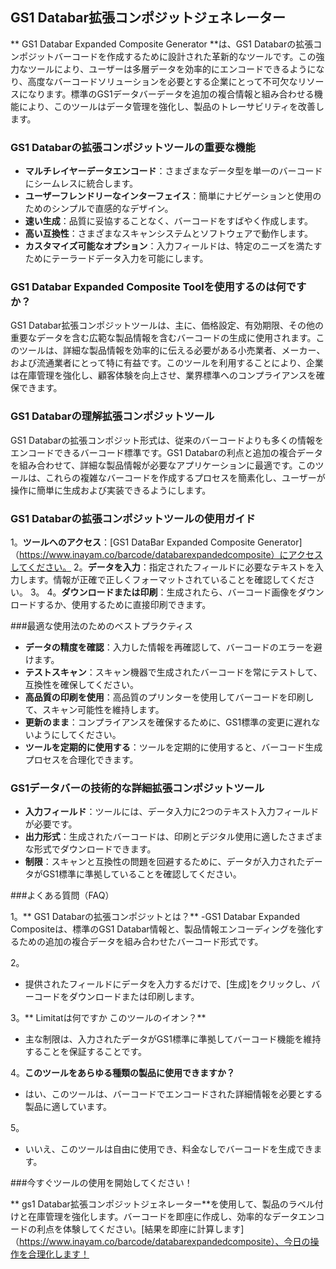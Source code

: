 ## GS1 Databar拡張コンポジットジェネレーター

** GS1 Databar Expanded Composite Generator **は、GS1 Databarの拡張コンポジットバーコードを作成するために設計された革新的なツールです。この強力なツールにより、ユーザーは多層データを効率的にエンコードできるようになり、高度なバーコードソリューションを必要とする企業にとって不可欠なリソースになります。標準のGS1データバーデータを追加の複合情報と組み合わせる機能により、このツールはデータ管理を強化し、製品のトレーサビリティを改善します。

### GS1 Databarの拡張コンポジットツールの重要な機能

-  **マルチレイヤーデータエンコード**：さまざまなデータ型を単一のバーコードにシームレスに統合します。
-  **ユーザーフレンドリーなインターフェイス**：簡単にナビゲーションと使用のためのシンプルで直感的なデザイン。
-  **速い生成**：品質に妥​​協することなく、バーコードをすばやく作成します。
-  **高い互換性**：さまざまなスキャンシステムとソフトウェアで動作します。
-  **カスタマイズ可能なオプション**：入力フィールドは、特定のニーズを満たすためにテーラードデータ入力を可能にします。

### GS1 Databar Expanded Composite Toolを使用するのは何ですか？

GS1 Databar拡張コンポジットツールは、主に、価格設定、有効期限、その他の重要なデータを含む広範な製品情報を含むバーコードの生成に使用されます。このツールは、詳細な製品情報を効率的に伝える必要がある小売業者、メーカー、および流通業者にとって特に有益です。このツールを利用することにより、企業は在庫管理を強化し、顧客体験を向上させ、業界標準へのコンプライアンスを確保できます。

### GS1 Databarの理解拡張コンポジットツール

GS1 Databarの拡張コンポジット形式は、従来のバーコードよりも多くの情報をエンコードできるバーコード標準です。GS1 Databarの利点と追加の複合データを組み合わせて、詳細な製品情報が必要なアプリケーションに最適です。このツールは、これらの複雑なバーコードを作成するプロセスを簡素化し、ユーザーが操作に簡単に生成および実装できるようにします。

### GS1 Databarの拡張コンポジットツールの使用ガイド

1。**ツールへのアクセス**：[GS1 DataBar Expanded Composite Generator]（https://www.inayam.co/barcode/databarexpandedcomposite）にアクセスしてください。
2。**データを入力**：指定されたフィールドに必要なテキストを入力します。情報が正確で正しくフォーマットされていることを確認してください。
3。
4。**ダウンロードまたは印刷**：生成されたら、バーコード画像をダウンロードするか、使用するために直接印刷できます。

###最適な使用法のためのベストプラクティス

-  **データの精度を確認**：入力した情報を再確認して、バーコードのエラーを避けます。
-  **テストスキャン**：スキャン機器で生成されたバーコードを常にテストして、互換性を確保してください。
-  **高品質の印刷を使用**：高品質のプリンターを使用してバーコードを印刷して、スキャン可能性を維持します。
-  **更新のまま**：コンプライアンスを確保するために、GS1標準の変更に遅れないようにしてください。
-  **ツールを定期的に使用する**：ツールを定期的に使用すると、バーコード生成プロセスを合理化できます。

### GS1データバーの技術的な詳細拡張コンポジットツール

-  **入力フィールド**：ツールには、データ入力に2つのテキスト入力フィールドが必要です。
-  **出力形式**：生成されたバーコードは、印刷とデジタル使用に適したさまざまな形式でダウンロードできます。
-  **制限**：スキャンと互換性の問題を回避するために、データが入力されたデータがGS1標準に準拠していることを確認してください。

###よくある質問（FAQ）

1。** GS1 Databarの拡張コンポジットとは？**
-GS1 Databar Expanded Compositeは、標準のGS1 Databar情報と、製品情報エンコーディングを強化するための追加の複合データを組み合わせたバーコード形式です。

2。
- 提供されたフィールドにデータを入力するだけで、[生成]をクリックし、バーコードをダウンロードまたは印刷します。

3。** Limitatは何ですか このツールのイオン？**
- 主な制限は、入力されたデータがGS1標準に準拠してバーコード機能を維持することを保証することです。

4。**このツールをあらゆる種類の製品に使用できますか？**
- はい、このツールは、バーコードでエンコードされた詳細情報を必要とする製品に適しています。

5。
- いいえ、このツールは自由に使用でき、料金なしでバーコードを生成できます。

###今すぐツールの使用を開始してください！

** gs1 Databar拡張コンポジットジェネレーター**を使用して、製品のラベル付けと在庫管理を強化します。バーコードを即座に作成し、効率的なデータエンコードの利点を体験してください。[結果を即座に計算します]（https://www.inayam.co/barcode/databarexpandedcomposite）、今日の操作を合理化します！